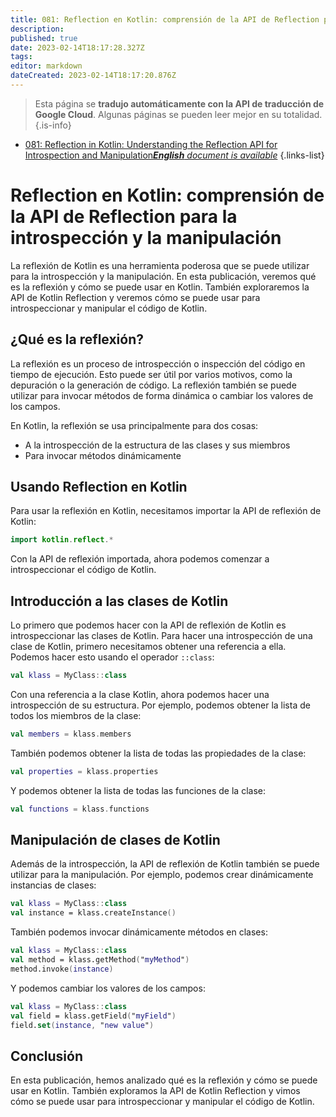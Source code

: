 ```yaml
---
title: 081: Reflection en Kotlin: comprensión de la API de Reflection para la introspección y la manipulación
description: 
published: true
date: 2023-02-14T18:17:28.327Z
tags: 
editor: markdown
dateCreated: 2023-02-14T18:17:20.876Z
---
```


> Esta página se **tradujo automáticamente con la API de traducción de Google Cloud**.
Algunas páginas se pueden leer mejor en su totalidad.{.is-info}



- [081: Reflection in Kotlin: Understanding the Reflection API for Introspection and Manipulation***English** document is available*](/en/Knowledge-base/Kotlin/Learning/081-reflection-in-kotlin-understanding-the-reflection-api-for-introspection-and-manipulation)
{.links-list}


# Reflection en Kotlin: comprensión de la API de Reflection para la introspección y la manipulación

La reflexión de Kotlin es una herramienta poderosa que se puede utilizar para la introspección y la manipulación. En esta publicación, veremos qué es la reflexión y cómo se puede usar en Kotlin. También exploraremos la API de Kotlin Reflection y veremos cómo se puede usar para introspeccionar y manipular el código de Kotlin.

## ¿Qué es la reflexión?

La reflexión es un proceso de introspección o inspección del código en tiempo de ejecución. Esto puede ser útil por varios motivos, como la depuración o la generación de código. La reflexión también se puede utilizar para invocar métodos de forma dinámica o cambiar los valores de los campos.

En Kotlin, la reflexión se usa principalmente para dos cosas:

* A la introspección de la estructura de las clases y sus miembros
* Para invocar métodos dinámicamente

## Usando Reflection en Kotlin

Para usar la reflexión en Kotlin, necesitamos importar la API de reflexión de Kotlin:

```kotlin
import kotlin.reflect.*
```

Con la API de reflexión importada, ahora podemos comenzar a introspeccionar el código de Kotlin.

## Introducción a las clases de Kotlin

Lo primero que podemos hacer con la API de reflexión de Kotlin es introspeccionar las clases de Kotlin. Para hacer una introspección de una clase de Kotlin, primero necesitamos obtener una referencia a ella. Podemos hacer esto usando el operador `::class`:

```kotlin
val klass = MyClass::class
```

Con una referencia a la clase Kotlin, ahora podemos hacer una introspección de su estructura. Por ejemplo, podemos obtener la lista de todos los miembros de la clase:

```kotlin
val members = klass.members
```

También podemos obtener la lista de todas las propiedades de la clase:

```kotlin
val properties = klass.properties
```

Y podemos obtener la lista de todas las funciones de la clase:

```kotlin
val functions = klass.functions
```

## Manipulación de clases de Kotlin

Además de la introspección, la API de reflexión de Kotlin también se puede utilizar para la manipulación. Por ejemplo, podemos crear dinámicamente instancias de clases:

```kotlin
val klass = MyClass::class
val instance = klass.createInstance()
```

También podemos invocar dinámicamente métodos en clases:

```kotlin
val klass = MyClass::class
val method = klass.getMethod("myMethod")
method.invoke(instance)
```

Y podemos cambiar los valores de los campos:

```kotlin
val klass = MyClass::class
val field = klass.getField("myField")
field.set(instance, "new value")
```

## Conclusión

En esta publicación, hemos analizado qué es la reflexión y cómo se puede usar en Kotlin. También exploramos la API de Kotlin Reflection y vimos cómo se puede usar para introspeccionar y manipular el código de Kotlin.